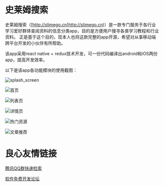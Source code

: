 # 史莱姆搜索
史莱姆搜索（[http://slimego.cn]http://slimego.cn)）是一款专门服务于各行业学习爱好群体查阅资料的信息分类app，目的是方便用户搜寻各类学习教程和行业资料。
正是基于这个目的，现本人也将这款完整的app开源，希望对从事移动端跨平台开发的小伙伴有所帮助。

该app采用react native + redux技术开发，可一份代码编译出android和iOS两份app，提高开发效率。

以下是该app各功能模块的使用截图：

![splash_screen](https://git.oschina.net/uploads/images/2017/0818/174914_2f63e3f8_769645.png "splash screen")


![首页](https://git.oschina.net/uploads/images/2017/0818/173727_b8496726_769645.png "首页")


![列表页](https://git.oschina.net/uploads/images/2017/0818/173108_9bd6bb87_769645.png "列表页")


![详情页](https://git.oschina.net/uploads/images/2017/0818/173123_2048387b_769645.png "详情页")


![热门资源](https://git.oschina.net/uploads/images/2017/0818/174124_6256747f_769645.png "热门资源")


![文章推荐](https://git.oschina.net/uploads/images/2017/0818/174142_03c67549_769645.png "文章推荐")


 # 良心友情链接

[腾讯QQ群快速检索](http://u.720life.cn/s/8cf73f7c)

[软件免费开发论坛](http://u.720life.cn/s/bbb01dc0)